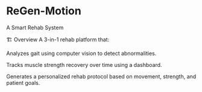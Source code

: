 # ReGen-Motion
 A Smart Rehab System
 
🏗️ Overview
A 3-in-1 rehab platform that:

Analyzes gait using computer vision to detect abnormalities.

Tracks muscle strength recovery over time using a dashboard.

Generates a personalized rehab protocol based on movement, strength, and patient goals.

